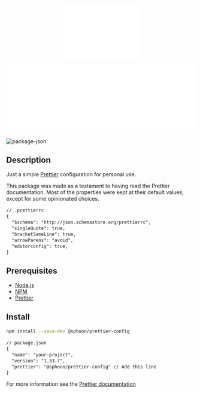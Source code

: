<!-- Links -->

<!-- UTF8 Art: http://aa.en.utf8art.com/ -->
<!-- ASCII Art: https://www.asciiart.eu/ -->
<!-- ASCII Banners: https://patorjk.com/software/taag/ -->
<!-- Braille Art: https://emojicombos.com/ -->
<!-- Spaces: https://jkorpela.fi/chars/spaces.html -->
<!-- Unicode Characters: https://www.amp-what.com/ -->
<!-- #6C757D -->

<!-- ############################################# -->
<!-- Header -->

<h1 align="center">
    <img height=150 src="./media/art-header.svg" alt="header-art">
    <img src="./media/header.svg" alt="header">
</h1>

![package-json]

<!-- ############################################# -->
<!-- Main Area -->

## Description

Just a simple [Prettier](https://prettier.io/) configuration for personal use.

This package was made as a testament to having read the Prettier documentation. Most of the properties were kept at their default values, except for some opinionated choices.

```jsonc
// .prettierrc
{
  "$schema": "http://json.schemastore.org/prettierrc",
  "singleQuote": true,
  "bracketSameLine": true,
  "arrowParens": "avoid",
  "editorconfig": true,
}
```

## Prerequisites

- [Node.js](https://nodejs.org/en/)
- [NPM](https://www.npmjs.com/)
- [Prettier](https://prettier.io/)

## Install

```bash
npm install --save-dev @sphoon/prettier-config
```

```jsonc
// package.json
{
  "name": "your-project",
  "version": "1.33.7",
  "prettier": "@sphoon/prettier-config" // Add this line
}
```

For more information see the [Prettier documentation](https://prettier.io/docs/en/sharing-configurations)

<!-- ############################################# -->
<!-- References -->
[package-json]: https://img.shields.io/github/package-json/v/exquz3me/prettier-config
